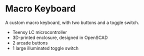 # Macro Keyboard

A custom macro keyboard, with two buttons and a toggle switch.

- Teensy LC microcontroller
- 3D-printed enclosure, designed in OpenSCAD
- 2 arcade buttons
- 1 large illuminated toggle switch
